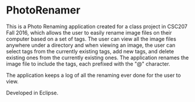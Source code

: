 # PhotoRenamer
This is a Photo Renaming application created for a class project in CSC207 Fall 2016, which allows the user to easily rename image files on their computer based on a set of tags. The user can view all the image files anywhere under a directory and when viewing an image, the user can select tags from the currently existing tags, add new tags, and delete existing ones from the currently existing ones. The application renames the image file to include the tags, each prefixed with the "@" character. 

The application keeps a log of all the renaming ever done for the user to view. 

Developed in Eclipse. 
